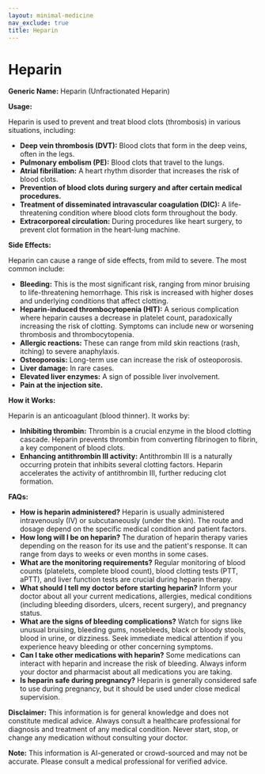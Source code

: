 ```yaml
---
layout: minimal-medicine
nav_exclude: true
title: Heparin
---
```


# Heparin

**Generic Name:** Heparin (Unfractionated Heparin)

**Usage:**

Heparin is used to prevent and treat blood clots (thrombosis) in various situations, including:

* **Deep vein thrombosis (DVT):** Blood clots that form in the deep veins, often in the legs.
* **Pulmonary embolism (PE):** Blood clots that travel to the lungs.
* **Atrial fibrillation:** A heart rhythm disorder that increases the risk of blood clots.
* **Prevention of blood clots during surgery and after certain medical procedures.**
* **Treatment of disseminated intravascular coagulation (DIC):** A life-threatening condition where blood clots form throughout the body.
* **Extracorporeal circulation:** During procedures like heart surgery, to prevent clot formation in the heart-lung machine.


**Side Effects:**

Heparin can cause a range of side effects, from mild to severe.  The most common include:

* **Bleeding:** This is the most significant risk, ranging from minor bruising to life-threatening hemorrhage.  This risk is increased with higher doses and underlying conditions that affect clotting.
* **Heparin-induced thrombocytopenia (HIT):** A serious complication where heparin causes a decrease in platelet count, paradoxically increasing the risk of clotting.  Symptoms can include new or worsening thrombosis and thrombocytopenia.
* **Allergic reactions:**  These can range from mild skin reactions (rash, itching) to severe anaphylaxis.
* **Osteoporosis:** Long-term use can increase the risk of osteoporosis.
* **Liver damage:** In rare cases.
* **Elevated liver enzymes:**  A sign of possible liver involvement.
* **Pain at the injection site.**


**How it Works:**

Heparin is an anticoagulant (blood thinner).  It works by:

* **Inhibiting thrombin:** Thrombin is a crucial enzyme in the blood clotting cascade. Heparin prevents thrombin from converting fibrinogen to fibrin, a key component of blood clots.
* **Enhancing antithrombin III activity:** Antithrombin III is a naturally occurring protein that inhibits several clotting factors. Heparin accelerates the activity of antithrombin III, further reducing clot formation.


**FAQs:**

* **How is heparin administered?**  Heparin is usually administered intravenously (IV) or subcutaneously (under the skin).  The route and dosage depend on the specific medical condition and patient factors.
* **How long will I be on heparin?** The duration of heparin therapy varies depending on the reason for its use and the patient's response.  It can range from days to weeks or even months in some cases.
* **What are the monitoring requirements?**  Regular monitoring of blood counts (platelets, complete blood count), blood clotting tests (PTT, aPTT), and liver function tests are crucial during heparin therapy.
* **What should I tell my doctor before starting heparin?** Inform your doctor about all your current medications, allergies, medical conditions (including bleeding disorders, ulcers, recent surgery), and pregnancy status.
* **What are the signs of bleeding complications?** Watch for signs like unusual bruising, bleeding gums, nosebleeds, black or bloody stools, blood in urine, or dizziness.  Seek immediate medical attention if you experience heavy bleeding or other concerning symptoms.
* **Can I take other medications with heparin?** Some medications can interact with heparin and increase the risk of bleeding.  Always inform your doctor and pharmacist about all medications you are taking.
* **Is heparin safe during pregnancy?** Heparin is generally considered safe to use during pregnancy, but it should be used under close medical supervision.


**Disclaimer:**  This information is for general knowledge and does not constitute medical advice.  Always consult a healthcare professional for diagnosis and treatment of any medical condition.  Never start, stop, or change any medication without consulting your doctor.


**Note:** This information is AI-generated or crowd-sourced and may not be accurate. Please consult a medical professional for verified advice.
